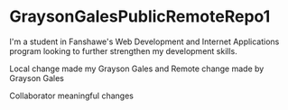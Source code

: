 # GraysonGalesPublicRemoteRepo1

I'm a student in Fanshawe's Web Development and Internet Applications program looking to further strengthen my development skills.

Local change made my Grayson Gales and Remote change made by Grayson Gales

Collaborator meaningful changes
